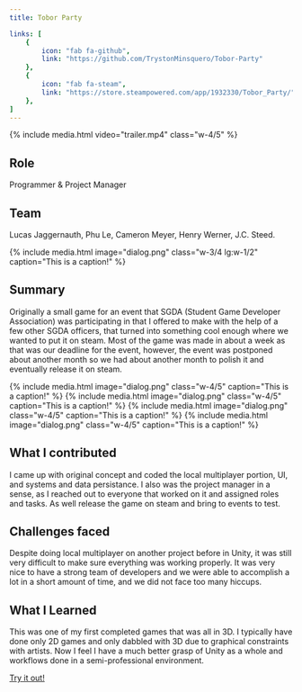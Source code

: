 ```yaml
---
title: Tobor Party

links: [
    {
        icon: "fab fa-github",
        link: "https://github.com/TrystonMinsquero/Tobor-Party"
    },
    {
        icon: "fab fa-steam",
        link: "https://store.steampowered.com/app/1932330/Tobor_Party/"
    },
]
---
```


{% include media.html video="trailer.mp4" class="w-4/5" %}

## Role

Programmer & Project Manager

## Team

Lucas Jaggernauth, Phu Le, Cameron Meyer, Henry Werner, J.C. Steed.

{% include media.html image="dialog.png" class="w-3/4 lg:w-1/2" caption="This is a caption!" %}


## Summary

Originally a small game for an event that SGDA (Student Game Developer Association) was participating in that I offered to make with the help of a few other SGDA officers, that turned into something cool enough where we wanted to put it on steam. Most of the game was made in about a week as that was our deadline for the event, however, the event was postponed about another month so we had about another month to polish it and eventually release it on steam.

<div class="grid has-1-column lg:has-2-columns justify-items-center align-items-center">
    {% include media.html image="dialog.png" class="w-4/5" caption="This is a caption!" %}
    {% include media.html image="dialog.png" class="w-4/5" caption="This is a caption!" %}
    {% include media.html image="dialog.png" class="w-4/5" caption="This is a caption!" %}
    {% include media.html image="dialog.png" class="w-4/5" caption="This is a caption!" %}
</div>

## What I contributed

I came up with original concept and coded the local multiplayer portion, UI, and systems and data persistance. I also was the project manager in a sense, as I reached out to everyone that worked on it and assigned roles and tasks. As well release the game on steam and bring to events to test.

## Challenges faced

Despite doing local multiplayer on another project before in Unity, it was still very difficult to make sure everything was working properly. It was very nice to have a strong team of developers and we were able to accomplish a lot in a short amount of time, and we did not face too many hiccups.

## What I Learned

This was one of my first completed games that was all in 3D. I typically have done only 2D games and only dabbled with 3D due to graphical constraints with artists. Now I feel I have a much better grasp of Unity as a whole and workflows done in a semi-professional environment.

<div class="my-6">
    <div class="pb-2">
        <a href="https://store.steampowered.com/app/1932330/Tobor_Party/" class="button display-block mx-auto"> Try it out! </a>
    </div>
</div>